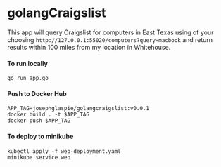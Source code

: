 # golangCraigslist

This app will query Craigslist for computers in East Texas using of your choosing `http://127.0.0.1:55020/computers?query=macbook` 
and return results within 100 miles from my location in Whitehouse.

#### To run locally

`go run app.go`

#### Push to Docker Hub
```
APP_TAG=josephglaspie/golangcraigslist:v0.0.1
docker build . -t $APP_TAG
docker push $APP_TAG
```

#### To deploy to minikube
```
kubectl apply -f web-deployment.yaml
minikube service web 
```
